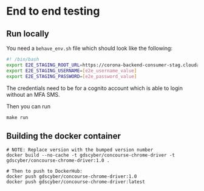 # End to end testing 

## Run locally

You need a `behave_env.sh` file which should look like 
the following: 

```behave_env.sh
#! /bin/bash
export E2E_STAGING_ROOT_URL=https://corona-backend-consumer-stag.cloudapps.digital/
export E2E_STAGING_USERNAME=[e2e_username_value]
export E2E_STAGING_PASSWORD=[e2e_password_value]
```  

The credentials need to be for a cognito account which is 
able to login without an MFA SMS. 

Then you can run

`make run`

## Building the docker container 


```
# NOTE: Replace version with the bumped version number
docker build --no-cache -t gdscyber/concourse-chrome-driver -t gdscyber/concourse-chrome-driver:1.0 .

# Then to push to DockerHub:
docker push gdscyber/concourse-chrome-driver:1.0
docker push gdscyber/concourse-chrome-driver:latest 
```